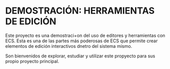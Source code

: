 # DEMOSTRACIÓN: HERRAMIENTAS DE EDICIÓN
Este proyecto es una demostraci+on del uso de editores y herramientas con ECS. 
Esta es una de las partes más poderosas de ECS que permite crear elementos de edición interactivos dnetro del sistema mismo.

Son bienvenidos de explorar, estudiar y utilizar este propyecto para sus propio proyecto principal.
